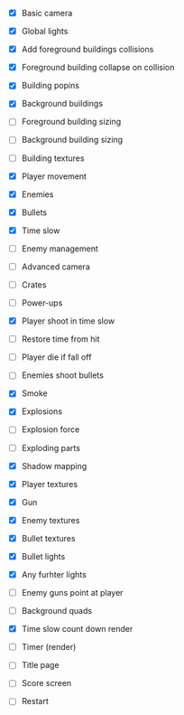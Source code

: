 - [x] Basic camera 
- [x] Global lights

- [x] Add foreground buildings collisions
- [x] Foreground building collapse on collision
- [x] Building popins
- [x] Background buildings
- [ ] Foreground building sizing
- [ ] Background building sizing
- [ ] Building textures

- [x] Player movement
- [x] Enemies
- [x] Bullets
- [x] Time slow
- [ ] Enemy management
- [ ] Advanced camera
- [ ] Crates
- [ ] Power-ups

- [x] Player shoot in time slow
- [ ] Restore time from hit
- [ ] Player die if fall off
- [ ] Enemies shoot bullets

- [x] Smoke
- [x] Explosions 
- [ ] Explosion force
- [ ] Exploding parts

- [x] Shadow mapping
- [x] Player textures
- [x] Gun
- [x] Enemy textures
- [x] Bullet textures
- [x] Bullet lights
- [x] Any furhter lights
- [ ] Enemy guns point at player
- [ ] Background quads

- [x] Time slow count down render
- [ ] Timer (render)

- [ ] Title page
- [ ] Score screen
- [ ] Restart
